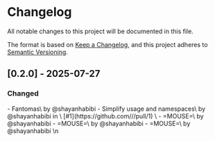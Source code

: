 
# Changelog

All notable changes to this project will be documented in this file.

The format is based on [Keep a Changelog](https://keepachangelog.com/en/1.0.0/),
and this project adheres to [Semantic Versioning](https://semver.org/spec/v2.0.0.html).

## [0.2.0] - 2025-07-27

<h3>Changed</h3>
- Fantomas\
 by @shayanhabibi
- Simplify usage and namespaces\
 by @shayanhabibi in \
[#1](https://github.com///pull/1) \
- =MOUSE=\
 by @shayanhabibi
- =MOUSE=\
 by @shayanhabibi
- =MOUSE=\
 by @shayanhabibi
\n

<!-- generated by git-cliff -->
<!-- using Partas Fake.Tools.GitCliff -->
